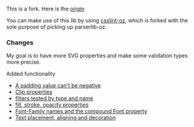 This is a fork. Here is the [origin](https://www.npmjs.com/package/parserlib)

You can make use of this lib by using [csslint-oz](https://www.npmjs.com/package/csslint-oz), 
which is forked with the sole purpose of picking up parserlib-oz. 

### Changes

My goal is to have more SVG properties and make some validation types more precise.

Added functionality

*   [A padding value can't be negative](https://github.com/CSSLint/parser-lib/pull/159)
*   [Clip properties](https://github.com/CSSLint/parser-lib/pull/160)
*   [filters tested by type and name](https://github.com/CSSLint/parser-lib/pull/161)
*   [fill, stroke, opacity properties](https://github.com/CSSLint/parser-lib/pull/162)
*   [Font-Family names and the compound Font property](https://github.com/CSSLint/parser-lib/pull/164)
*   [Text placement, aligning and decoration](https://github.com/CSSLint/parser-lib/pull/165)
